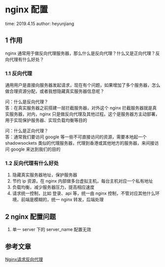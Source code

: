 # nginx 配置

time: 2019.4.15
author: heyunjiang

## 1 作用

nginx 通常用于做反向代理服务器，那么什么是反向代理？什么又是正向代理？反向代理有什么好处？

### 1.1 反向代理

通用用户是直接向服务器发起请求，现在有个问题，如果增加了多个服务器，怎么做合理资源分配，或者我想隐藏真实服务器信息呢？

问：什么是反向代理？  
答：在真实服务器之前搭建一层拦截服务器，对外这个 nginx 拦截服务器就是真实服务器，对内，nginx 只是做反向代理及其他过程。这个是服务器方主动部署，用于实现保护服务器、实现负载均衡等目的

问：什么是正向代理？  
答：通常我们要访问 google 等一些不可直接访问的资源，需要本地起一个 shadowsockets 类似的代理服务器，代理到香港或其他地方的服务器，来间接访问 google 来达到我们的目的

### 1.2 反向代理有什么好处

1. 隐藏真实服务器地址，保护服务器
2. 节约 ip 资源，在 nginx 内部做多台虚拟主机，每台主机对应一个私有地址
3. 负载均衡，减少服务器压力，提高相应速度
4. 请求统一控制，比如 登录、api 等，统一由 nginx 控制，不管对应其他什么环境，前端是模糊的，统一 nginx 转发，后端处理

## 2 nginx 配置问题

1. 单一 server 下的 server_name 配置无效

## 参考文章

[Nginx请求反向代理](https://www.jianshu.com/p/bed000e1830b)


